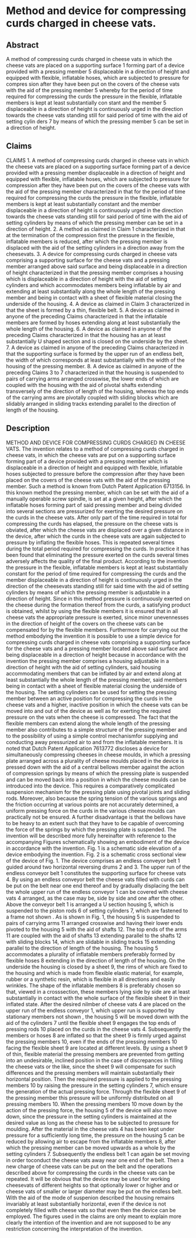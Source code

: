 # Method and device for compressing curds charged in cheese vats.

## Abstract
A method of compressing curds charged in cheese vats in which the cheese vats are placed on a supporting surface 1 forming part of a device provided with a pressing member 5 displaceable in a direction of height and equipped with flexible, inflatable hoses, which are subjected to pressure for compres sion after they have been put on the covers of the cheese vats with the aid of the pressing member 5 whereby for the period of time required for compressing the curds the pressure in the flexible, inflatable members is kept at least substantially con stant and the member 5 displaceable in a direction of height is continuously urged in the direction towards the cheese vats standing still for said period of time with the aid of setting cylin ders 7 by means of which the pressing member 5 can be set in a direction of height.

## Claims
CLAIMS 1. A method of compressing curds charged in cheese vats in which the cheese vats are placed on a supporting surface forming part of a device provided with a pressing member displaceable in a direction of height and equipped with flexible, inflatable hoses, which are subjected to pressure for compression after they have been put on the covers of the cheese vats with the aid of the pressing member characterized in that for the period of time required for compressing the curds the pressure in the flexible, inflatable members is kept at least substantially constant and the member displaceable in a direction of height is continuously urged in the direction towards the cheese vats standing still for said period of time with the aid of setting cylinders by means of which the pressing member can be set in a direction of height. 2. A method as claimed in Claim 1 characterized in that at the termination of the compression first the pressure in the flexible, inflatable members is reduced, after which the pressing member is displaced with the aid of the setting cylinders in a direction away from the cheesevats. 3. A device for compressing curds charged in cheese vats comprising a supporting surface for the cheese vats and a pressing member arranged above said surface and being displaceable in a direction of height characterized in that the pressing member comprises a housing which is displaceable in a direction of height with the aid of setting cylinders and which accommodates members being inflatable by air and extending at least substantially along the whole length of the pressing member and being in contact with a sheet of flexible material closing the underside of the housing. 4. A device as claimed in Claim 3 characterized in that the sheet is formed by a thin, flexible belt. 5. A device as claimed in anyone of the preceding Claims characterized in that the inflatable members are formed by hoses extending along at least substantially the whole length of the housing. 6. A device as claimed in anyone of the preceding Claims characterized in that the housing has an at least substantially U shaped section and is closed on the underside by the sheet. 7. A device as claimed in anyone of the preceding Claims characterized in that the supporting surface is formed by the upper run of an endless belt, the width of which corresponds at least substantially with the width of the housing of the pressing member. 8. A device as claimed in anyone of the preceding Claims 3 to 7 characterized in that the housing is suspended to pairs of carrying arms arranged crosswise, the lower ends of which are coupled with the housing with the aid of pivotal shafts extending transversely of the direction of length of the housing, whereas the top ends of the carrying arms are pivotally coupled with sliding blocks which are slidably arranged in sliding tracks extending parallel to the direction of length of the housing.

## Description
METHOD AND DEVICE FOR COMPRESSING CURDS CHARGED IN CHEESE VATS. The invention relates to a method of compressing curds charged in cheese vats, in which the cheese vats are put on a supporting surface forming part of a device provided with a pressing member which is displaceable in a direction of height and equipped with flexible, inflatable hoses subjected to pressure before the compression after they have been placed on the covers of the cheese vats with the aid of the pressing member. Such a method is known from Dutch Patent Application 6713156. In this known method the pressing member, which can be set with the aid of a manually operable screw spindle, is set at a given height, after which the inflatable hoses forming part of said pressing member and being divided into several sections are pressurized for exerting the desired pressure on the curds in the cheese vats. After only part of the time required in total for compressing the curds has elapsed, the pressure on the cheese vats is obviated, after which the cheese vats are displaced over a given distance in the device, after which the curds in the cheese vats are again subjected to pressure by inflating the flexible hoses. This is repeated several times during the total period required for compressing the curds. In practice it has been found that eliminating the pressure exerted on the curds several times adversely affects the quality of the final product. According to the invention the pressure in the flexible, inflatable members is kept at least substantially constant for the period of time required for compressing the curds and the member displaceable in a direction of height is continuously urged in the direction of the cheesevats standing still for said time with the aid of setting cylinders by means of which the pressing member is adjustable in a direction of height. Since in this method pressure is continuously exerted on the cheese during the formation thereof from the curds, a satisfying product is obtained, whilst by using the flexible members it is ensured that in all cheese vats the appropriate pressure is exerted, since minor unevennesses in the direction of height of the covers on the cheese vats can be compensated for by the flexible members. Furthermore for carrying out the method embodying the invention it is possible to use a simple device for compressing curds charged in cheese vats comprising a supporting surface for the cheese vats and a pressing member located above said surface and being displaceable in a direction of height because in accordance with the invention the pressing member comprises a housing adjustable in a direction of height with the aid of setting cylinders, said housing accommodating members that can be inflated by air and extend along at least substantially the whole length of the pressing member, said members being in contact with a sheet of flexible material closing the underside of the housing. The setting cylinders can be used for setting the pressing member between an active position for compressing the curds in the cheese vats and a higher, inactive position in which the cheese vats can be moved into and out of the device as well as for exerting the required pressure on the vats when the cheese is compressed. The fact that the flexible members can extend along the whole length of the pressing member also contributes to a simple structure of the pressing member and to the possibility of using a simple control mechanismfor supplying and conducting away pressurized air to and from the inflatable members. It is noted that Dutch Patent Application 7613772 discloses a device for simultaneously compressing cheeses in cheese moulds, in which a pressing plate arranged across a plurality of cheese moulds placed in the device is pressed down with the aid of a central bellows member against the action of compression springs by means of which the pressing plate is suspended and can be moved back into a position in which the cheese moulds can be introduced into the device. This requires a comparatively complicated suspension mechanism for the pressing plate using pivotal joints and sliding rods. Moreover, also because the spring tension of the various springs and the friction occurring at various points are not accurately determined, a uniform pressing force on the curds in the various cheese moulds can practically not be ensured. A further disadvantage is that the bellows have to be heavy to an extent such that they have to be capable of overcoming the force of the springs by which the pressing plate is suspended. The invention will be described more fully hereinafter with reference to the accompanying Figures schematically showing an embodiment of the device in accordance with the invention. Fig. 1 is a schematic side elevation of a device embodying the invention. Fig. 2 is a schematic cross sectional view of the device of Fig. 1. The device comprises an endless conveyor belt 1 guided around two horizontal reversing drums 2 and 3. The upper run of the endless conveyor belt 1 constitutes the supporting surface for cheese vats 4. By using an endless conveyor belt the cheese vats filled with curds can be put on the belt near one end thereof and by gradually displacing the belt the whole upper run of the endless conveyor 1 can be covered with cheese vats 4 arranged, as the case may be, side by side and one after the other. Above the conveyor belt 1 is arranged a U section housing 5, which is suspended to the piston rods 6 of setting cylinders 7, which are fastened to a frame not shown . As is shown in Fig. 1, the housing 5 is suspended to pairs of carrying arms 11 arranged crosswise and having their lower ends pivoted to the housing 5 with the aid of shafts 12. The top ends of the arms 11 are coupled with the aid of shafts 13 extending parallel to the shafts 12 with sliding blocks 14, which are slidable in sliding tracks 15 extending parallel to the direction of length of the housing. The housing 5 accommodates a plurality of inflatable members preferably formed by flexible hoses 8 extending in the direction of length of the housing. On the underside the housing is closed by a sheet 9, the rims of which are fixed to the housing and which is made from flexible elastic material, for example, rubber or a synthetic resin, which is flexible in all directions and easily wrinkles. The shape of the inflatable members 8 is preferably chosen so that, viewed in a crosssection, these members lying side by side are at least substantially in contact with the whole surface of the flexible sheet 9 in their inflated state. After the desired nilmber of cheese vats 4 are placed on the upper run of the endless conveyor 1, which upper run is supported by stationary members not shown , the housing 5 will be moved down with the aid of the cylinders 7 until the flexible sheet 9 engages the top ends of pressing rods 10 placed on the curds in the cheese vats 4. Subsequently the members or hoses 8 are inflated so that the sheet 9 is firmly urged against the pressing members 10, even if the ends of the pressing members 10 facing the flexible sheet 9 are located at different levels. By using a sheet 9 of thin, flexible material the pressing members are prevented from getting into an undesirable, inclined position in the case of discrepances in filling the cheese vats or the like, since the sheet 9 will compensate for such differences and the pressing members will maintain substantially their horizontal position. Then the required pressure is applied to the pressing members 10 by raising the pressure in the setting cylinders 7, which ensure the generation of the actual pressing force. Through the flexible sheet 9 of the pressing member this pressure will be uniformly distributed on all pressing members 10. When the pressing members 10 move down by the action of the pressing force, the housing 5 of the device will also move down, since the pressure in the setting cylinders is maintained at the desired value as long as the cheese has to be subjected to pressure for moulding. After the material in the cheese vats 4 has been kept under pressure for a sufficiently long time, the pressure on the housing 5 can be reduced by allowing air to escape from the inflatable members 8, after which the pressing member can be moved upwards as a whole by the setting cylinders 7. Subsequently the endless belt 1 can again be set moving in order toconduct the cheese vats away near one end of the belt. Then a new charge of cheese vats can be put on the belt and the operations described above for compressing the curds in the cheese vats can be repeated. It will be obvious that the device may be used for working cheesevats of different heights so that optionally lower or higher and or cheese vats of smaller or larger diameter may be put on the endless belt. With the aid of the mode of suspenion described the housing remains invariably at least substantially horizontal, even if the device is not completely filled with cheese vats so that even then the device can be employed. The figures used in the claims are only meant to explain more clearly the intention of the invention and are not supposed to be any restriction concerning the interpretation of the invention.